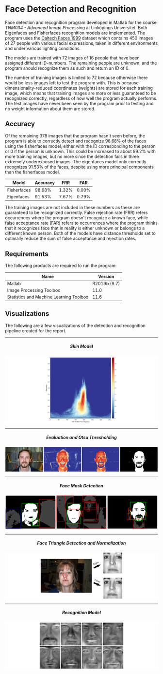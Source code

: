 # Face Detection and Recognition

Face detection and recognition program developed in Matlab for the course *TNM034 - Advanced Image Processing* at Linköpings Universitet. Both Eigenfaces and Fisherfaces recognition models are implemented. The program uses the [Caltech Faces 1999](http://www.vision.caltech.edu/html-files/archive.html) dataset which contains 450 images of 27 people with various facial expressions, taken in different environments and under various lighting conditions.

The models are trained with 72 images of 16 people that have been assigned different ID-numbers. The remaining people are unknown, and the program should recognize them as such and return an ID of 0. 

The number of training images is limited to 72 because otherwise there would be less images left to test the program with. This is because dimensionality-reduced coordinates (weights) are stored for each training image, which means that training images are more or less guaranteed to be recognized correctly, regardless of how well the program actually performs. The test images have never been seen by the program prior to testing and no weight information about them are stored.

## Accuracy

Of the remaining 378 images that the program hasn't seen before, the program is able to correctly detect and recognize 98.68% of the faces using the fisherfaces model, either with the ID corresponding to the person or 0 if the person is unknown. This could be increased to about 99.2% with more training images, but no more since the detection fails in three extremely underexposed images. The eigenfaces model only correctly recognizes 91.53% of the faces, despite using more principal components than the fisherfaces model.

| Model       | Accuracy | FRR   | FAR   |
| ----------- | -------- | ----- | ----- |
| Fisherfaces | 98.68%   | 1.32% | 0.00% |
| Eigenfaces  | 91.53%   | 7.67% | 0.79% |

The training images are not included in these numbers as these are guaranteed to be recognized correctly. False rejection rate (FRR) refers occurrences where the program doesn't recognize a known face, while false acceptance rate (FAR) refers to occurrences where the program thinks that it recognizes face that in reality is either unknown or belongs to a different known person. Both of the models have distance thresholds set to optimally reduce the sum of false acceptance and rejection rates.

## Requirements

The following products are required to run the program:

| Name                                    | Version      |
| --------------------------------------- | ------------ |
| Matlab                                  | R2019b (9.7) |
| Image Processing Toolbox                | 11.0         |
| Statistics and Machine Learning Toolbox | 11.6         |

## Visualizations

The following are a few visualizations of the detection and recognition pipeline created for the report.

___

<h5 align="center">Skin Model</h5>

![](data\visualizations\skin-model.png)

___

<h5 align="center">Evaluation and Otsu Thresholding</h5>

![](data\visualizations\eval_result.png)

___

<h5 align="center">Face Mask Detection</h5>

![](data\visualizations\face_mask_vis.png)

___

<h5 align="center">Face Triangle Detection and Normalization</h5>

![](data\visualizations\detect_triangle.png)

___

<h5 align="center">Recognition Model</h5>

![](data\visualizations\eigenfaces.png)
